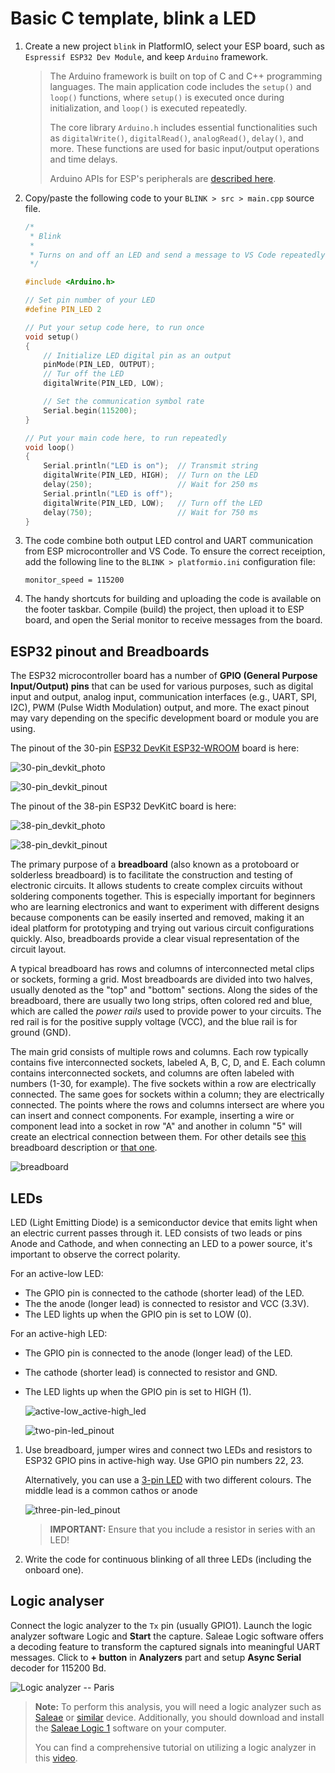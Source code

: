 # Basic C template, blink a LED

1. Create a new project `blink` in PlatformIO, select your ESP board, such as `Espressif ESP32 Dev Module`, and keep `Arduino` framework.

   > The Arduino framework is built on top of C and C++ programming languages. The main application code includes the `setup()` and `loop()` functions, where `setup()` is executed once during initialization, and `loop()` is executed repeatedly.
   >
   > The core library `Arduino.h` includes essential functionalities such as `digitalWrite()`, `digitalRead()`, `analogRead()`, `delay()`, and more. These functions are used for basic input/output operations and time delays.
   >
   > Arduino APIs for ESP's peripherals are [described here](https://espressif-docs.readthedocs-hosted.com/projects/arduino-esp32/en/latest/libraries.html#apis).

2. Copy/paste the following code to your `BLINK > src > main.cpp` source file.

    ```c
    /*
     * Blink
     *
     * Turns on and off an LED and send a message to VS Code repeatedly.
     */

    #include <Arduino.h>

    // Set pin number of your LED
    #define PIN_LED 2

    // Put your setup code here, to run once
    void setup()
    {
        // Initialize LED digital pin as an output
        pinMode(PIN_LED, OUTPUT);
        // Tur off the LED
        digitalWrite(PIN_LED, LOW);

        // Set the communication symbol rate
        Serial.begin(115200);
    }

    // Put your main code here, to run repeatedly
    void loop()
    {
        Serial.println("LED is on");  // Transmit string
        digitalWrite(PIN_LED, HIGH);  // Turn on the LED
        delay(250);                   // Wait for 250 ms
        Serial.println("LED is off");
        digitalWrite(PIN_LED, LOW);   // Turn off the LED
        delay(750);                   // Wait for 750 ms
    }
    ```

3. The code combine both output LED control and UART communication from ESP microcontroller and VS Code. To ensure the correct receiption, add the following line to the `BLINK > platformio.ini` configuration file:

   ```shell
   monitor_speed = 115200
   ```

4. The handy shortcuts for building and uploading the code is available on the footer taskbar. Compile (build) the project, then upload it to ESP board, and open the Serial monitor to receive messages from the board.

## ESP32 pinout and Breadboards

The ESP32 microcontroller board has a number of **GPIO (General Purpose Input/Output) pins** that can be used for various purposes, such as digital input and output, analog input, communication interfaces (e.g., UART, SPI, I2C), PWM (Pulse Width Modulation) output, and more. The exact pinout may vary depending on the specific development board or module you are using.

The pinout of the 30-pin [ESP32 DevKit ESP32-WROOM](https://circuits4you.com/2018/12/31/esp32-devkit-esp32-wroom-gpio-pinout/) board is here:

   ![30-pin_devkit_photo](../../images/ESP32-30-pin_photo.png)

   ![30-pin_devkit_pinout](../../images/ESP32-30-pin_Pinout.png)

The pinout of the 38-pin ESP32 DevKitC board is here:

   ![38-pin_devkit_photo](../../images/ESP32-38-Pin-DevKitC_photo.png)

   ![38-pin_devkit_pinout](../../images/ESP32-38-Pin-DevKitC_pinout.png)

The primary purpose of a **breadboard** (also known as a protoboard or solderless breadboard) is to facilitate the construction and testing of electronic circuits. It allows students to create complex circuits without soldering components together. This is especially important for beginners who are learning electronics and want to experiment with different designs because components can be easily inserted and removed, making it an ideal platform for prototyping and trying out various circuit configurations quickly. Also, breadboards provide a clear visual representation of the circuit layout.

A typical breadboard has rows and columns of interconnected metal clips or sockets, forming a grid. Most breadboards are divided into two halves, usually denoted as the "top" and "bottom" sections. Along the sides of the breadboard, there are usually two long strips, often colored red and blue, which are called the *power rails* used to provide power to your circuits. The red rail is for the positive supply voltage (VCC), and the blue rail is for ground (GND).

The main grid consists of multiple rows and columns. Each row typically contains five interconnected sockets, labeled A, B, C, D, and E. Each column contains interconnected sockets, and columns are often labeled with numbers (1-30, for example). The five sockets within a row are electrically connected. The same goes for sockets within a column; they are electrically connected. The points where the rows and columns intersect are where you can insert and connect components. For example, inserting a wire or component lead into a socket in row "A" and another in column "5" will create an electrical connection between them. For other details see [this](https://computers.tutsplus.com/tutorials/how-to-use-a-breadboard-and-build-a-led-circuit--mac-54746) breadboard description or [that one](https://www.sciencebuddies.org/science-fair-projects/references/how-to-use-a-breadboard).

   ![breadboard](../../images/breadboard-row-connections.png)

## LEDs

LED (Light Emitting Diode) is a semiconductor device that emits light when an electric current passes through it. LED consists of two leads or pins Anode and Cathode, and when connecting an LED to a power source, it's important to observe the correct polarity.

For an active-low LED:

* The GPIO pin is connected to the cathode (shorter lead) of the LED.
* The the anode (longer lead) is connected to resistor and VCC (3.3V).
* The LED lights up when the GPIO pin is set to LOW (0).

For an active-high LED:

* The GPIO pin is connected to the anode (longer lead) of the LED.
* The cathode (shorter lead) is connected to resistor and GND.
* The LED lights up when the GPIO pin is set to HIGH (1).

   ![active-low_active-high_led](../../images/gpio_high_low_easyEda.png)

   ![two-pin-led_pinout](../../images/LED-polarity.png)

1. Use breadboard, jumper wires and connect two LEDs and resistors to ESP32 GPIO pins in active-high way. Use GPIO pin numbers 22, 23.

   Alternatively, you can use a [3-pin LED](https://lednique.com/leds-with-more-than-two-pins/) with two different colours. The middle lead is a common cathos or anode

   ![three-pin-led_pinout](../../images/3-pin_led.png)

   > **IMPORTANT:** Ensure that you include a resistor in series with an LED!

2. Write the code for continuous blinking of all three LEDs (including the onboard one).

## Logic analyser

Connect the logic analyzer to the `Tx` pin (usually GPIO1). Launch the logic analyzer software Logic and **Start** the capture. Saleae Logic software offers a decoding feature to transform the captured signals into meaningful UART messages. Click to **+ button** in **Analyzers** part and setup **Async Serial** decoder for 115200 Bd.

![Logic analyzer -- Paris](../../images/analyzer_paris.png)

> **Note:** To perform this analysis, you will need a logic analyzer such as [Saleae](https://www.saleae.com/) or [similar](https://www.amazon.com/KeeYees-Analyzer-Device-Channel-Arduino/dp/B07K6HXDH1/ref=sr_1_6?keywords=saleae+logic+analyzer&qid=1667214875&qu=eyJxc2MiOiI0LjIyIiwicXNhIjoiMy45NSIsInFzcCI6IjMuMDMifQ%3D%3D&sprefix=saleae+%2Caps%2C169&sr=8-6) device. Additionally, you should download and install the [Saleae Logic 1](https://support.saleae.com/logic-software/legacy-software/older-software-releases#logic-1-x-download-links) software on your computer.
>
> You can find a comprehensive tutorial on utilizing a logic analyzer in this [video](https://www.youtube.com/watch?v=CE4-T53Bhu0).
